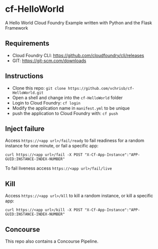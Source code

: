 # cf-HelloWorld
A Hello World Cloud Foundry Example written with Python and the Flask Framework


## Requirements
* Cloud Foundry CLI: https://github.com/cloudfoundry/cli/releases
* GIT: https://git-scm.com/downloads

## Instructions
* Clone this repo: `git clone https://github.com/vchrisb/cf-HelloWorld.git`
* Open a shell and change into the `cf-HelloWorld` folder
* Login to Cloud Foundry: `cf login`
* Modify the application name in `manifest.yml` to be unique
* push the application to Cloud Foundry with: `cf push`

## Inject failure

Access `https://<app url>/fail/ready` to fail readiness for a random instance for one minute, or fail a specific app:

```
curl https://<app url>/fail -X POST "X-Cf-App-Instance":"APP-GUID:INSTANCE-INDEX-NUMBER"
```

To fail liveness access `https://<app url>/fail/live`

## Kill

Access `https://<app url>/kll` to kill a random instance, or kill a specific app:

```
curl https://<app url>/kill -X POST "X-Cf-App-Instance":"APP-GUID:INSTANCE-INDEX-NUMBER"
```

## Concourse

This repo also contains a Concourse Pipeline.
